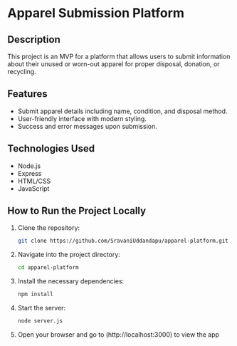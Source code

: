 # Apparel Submission Platform

## Description
This project is an MVP for a platform that allows users to submit information about their unused or worn-out apparel for proper disposal, donation, or recycling.

## Features
- Submit apparel details including name, condition, and disposal method.
- User-friendly interface with modern styling.
- Success and error messages upon submission.

## Technologies Used
- Node.js
- Express
- HTML/CSS
- JavaScript

## How to Run the Project Locally

1. Clone the repository:
   ```bash
   git clone https://github.com/SravaniUddandapu/apparel-platform.git
2. Navigate into the project directory:
   ```bash
   cd apparel-platform
3. Install the necessary dependencies:
   ```bash
   npm install
4. Start the server:
   ```bash
   node server.js
5. Open your browser and go to (http://localhost:3000) to view the app
   

   

